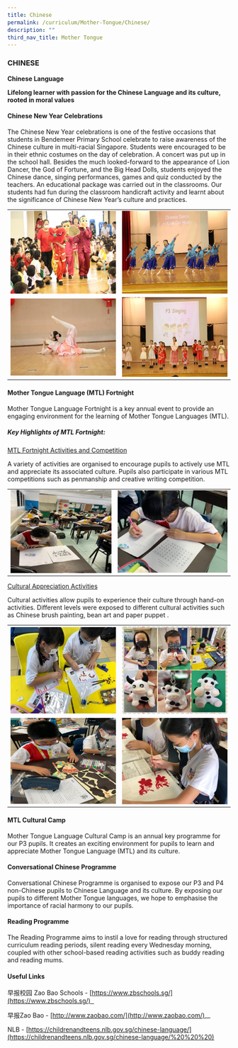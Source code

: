 ```yaml
---
title: Chinese
permalink: /curriculum/Mother-Tongue/Chinese/
description: ""
third_nav_title: Mother Tongue
---
```

### CHINESE

**Chinese Language**

**Lifelong learner with passion for the Chinese Language and its culture, rooted in moral values**

#### Chinese New Year Celebrations

The Chinese New Year celebrations is one of the festive occasions that students in Bendemeer Primary School celebrate to raise awareness of the Chinese culture in multi-racial Singapore. Students were encouraged to be in their ethnic costumes on the day of celebration. A concert was put up in the school hall. Besides the much looked-forward to the appearance of Lion Dancer, the God of Fortune, and the Big Head Dolls, students enjoyed the Chinese dance, singing performances, games and quiz conducted by the teachers. An educational package was carried out in the classrooms. Our students had fun during the classroom handicraft activity and learnt about the significance of Chinese New Year’s culture and practices.

<table>
	<tr>
		<td width="50%">
			<img src="/images/Picture1.jpg"/>
		</td>
		<td width="50%">
			<img src="/images/Picture2.jpg"/>
		</td>
	</tr>
	<tr>
		<td>
			<img src="/images/Picture3.jpg"/>
		</td>
		<td>
			<img src="/images/Picture4.jpg"/>
		</td>
	</tr>
</table>

#### Mother Tongue Language (MTL) Fortnight


Mother Tongue Language Fortnight is a key annual event to provide an engaging environment for the learning of Mother Tongue Languages (MTL).

##### Key Highlights of MTL Fortnight:

<u>MTL Fortnight Activities and Competition</u>

A variety of activities are organised to encourage pupils to actively use MTL and appreciate its associated culture. Pupils also participate in various MTL competitions such as penmanship and creative writing competition.

<table>
	<tr>
		<td>
			<img src="/images/5%20(10).jpg"/>
		</td>
		<td>
			<img src="/images/6%20(9).jpg"/>
		</td>
	</tr>
</table>

  
<u>Cultural Appreciation Activities</u>

Cultural activities allow pupils to experience their culture through hand-on activities. Different levels were exposed to different cultural activities such as Chinese brush painting, bean art and paper puppet .

<table>
	<tr>
		<td width="50%">
			<img src="/images/Picture5.jpg"/>
		</td>
		<td width="50%">
			<img src="/images/Picture6.jpg"/>
		</td>
	</tr>
	<tr>
		<td>
			<img src="/images/Picture7.jpg"/>
		</td>
		<td>
			<img src="/images/Picture8.jpg"/>
		</td>
	</tr>
</table>

#### MTL Cultural Camp

Mother Tongue Language Cultural Camp is an annual key programme for our P3 pupils. It creates an exciting environment for pupils to learn and appreciate Mother Tongue Language (MTL) and its culture.

#### Conversational Chinese Programme

Conversational Chinese Programme is organised to expose our P3 and P4 non-Chinese pupils to Chinese Language and its culture. By exposing our pupils to different Mother Tongue languages, we hope to emphasise the importance of racial harmony to our pupils.

#### Reading Programme

The Reading Programme aims to instil a love for reading through structured curriculum reading periods, silent reading every Wednesday morning, coupled with other school-based reading activities such as buddy reading and reading mums. 

#### Useful Links

早报校园 Zao Bao Schools - [https://www.zbschools.sg/](https://www.zbschools.sg/)  

早报Zao Bao - [http://www.zaobao.com/](http://www.zaobao.com/)__

NLB - [https://childrenandteens.nlb.gov.sg/chinese-language/](https://childrenandteens.nlb.gov.sg/chinese-language/%20%20%20)